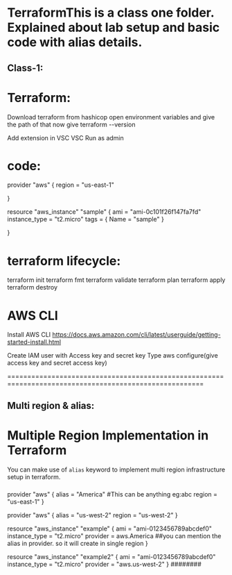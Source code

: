 # TerraformThis is a class one folder. Explained about lab setup and basic code with alias details.
Class-1:
---------
Terraform:
==========
Download terraform from hashicop
open environment variables and give the path of that
now give terraform --version

Add extension in VSC
VSC Run as admin

code:
=======
provider "aws" {
  region = "us-east-1"

}

resource "aws_instance" "sample" {
  ami           = "ami-0c101f26f147fa7fd"
  instance_type = "t2.micro"
  tags = {
    Name = "sample"
  }

} 

terraform lifecycle:
====================
terraform init
terraform fmt
terraform validate
terraform plan
terraform apply
terraform destroy

AWS CLI
========
Install AWS CLI
https://docs.aws.amazon.com/cli/latest/userguide/getting-started-install.html

Create IAM user with Access key and secret key
Type aws configure(give access key and secret access key)

=======================================================================================================

Multi region & alias:
----------------------
# Multiple Region Implementation in Terraform

You can make use of `alias` keyword to implement multi region infrastructure setup in
terraform.

#####
provider "aws" {
  alias = "America" #This can be anything eg:abc
  region = "us-east-1"
}

provider "aws" {
  alias = "us-west-2"
  region = "us-west-2"
}

resource "aws_instance" "example" {
  ami = "ami-0123456789abcdef0"
  instance_type = "t2.micro"
  provider = aws.America  ##you can mention the alias in provider. so it will create in single region
}

resource "aws_instance" "example2" {
  ami = "ami-0123456789abcdef0"
  instance_type = "t2.micro"
  provider = "aws.us-west-2"
}
########
